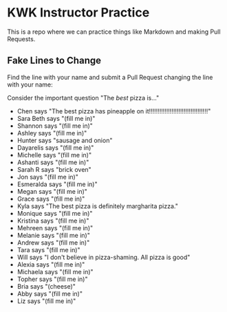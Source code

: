# KWK Instructor Practice

This is a repo where we can practice things like Markdown and making Pull Requests.

## Fake Lines to Change

Find the line with your name and submit a Pull Request changing the line with your name:

Consider the important question "The *best* pizza is..."

* Chen says "The best pizza has pineapple on it!!!!!!!!!!!!!!!!!!!!!!!!!!!!!!!!!!"
* Sara Beth says "(fill me in)"
* Shannon says "(fill me in)"
* Ashley says "(fill me in)"
* Hunter says "sausage and onion"
* Dayarelis says "(fill me in)"
* Michelle says "(fill me in)"
* Ashanti says "(fill me in)"
* Sarah R says "brick oven"
* Jon says "(fill me in)"
* Esmeralda says "(fill me in)"
* Megan says "(fill me in)"
* Grace says "(fill me in)"
* Kyla says "The best pizza is definitely margharita pizza."
* Monique says "(fill me in)"
* Kristina says "(fill me in)"
* Mehreen says "(fill me in)"
* Melanie says "(fill me in)"
* Andrew says "(fill me in)"
* Tara says "(fill me in)"
* Will says "I don't believe in pizza-shaming. All pizza is good"
* Alexia says "(fill me in)"
* Michaela says "(fill me in)"
* Topher says "(fill me in)"
* Bria says "(cheese)"
* Abby says "(fill me in)"
* Liz says "(fill me in)"

